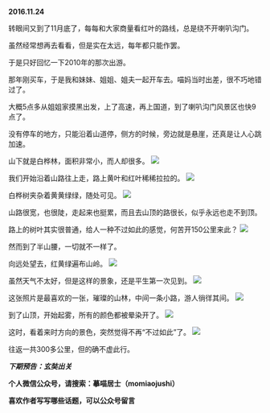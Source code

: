 
**2016.11.24**

转眼间又到了11月底了，每每和大家商量看红叶的路线，总是绕不开喇叭沟门。

虽然经常想再去看看，但是实在太远，每年都只能作罢。

于是只好回忆一下2010年的那次出游。

那年刚买车，于是我和妹妹、姐姐、姐夫一起开车去。喵妈当时出差，很不巧地错过了。

大概5点多从姐姐家摸黑出发，上了高速，再上国道，到了喇叭沟门风景区也快9点了。

没有停车的地方，只能沿着山道停，侧方的时候，旁边就是悬崖，还真是让人心跳加速。

山下就是白桦林，面积非常小，而人却很多。
![](https://pic3.zhimg.com/v2-c7ce1b129cffd44cbed8436dfac36eb1.jpg)


我们开始沿着山路往上走，路上黄叶和红叶稀稀拉拉的。
![](https://pic2.zhimg.com/v2-af755e8da51b4d6b64ec8d256572c532.jpg)


白桦树夹杂着黄黄绿绿，随处可见。
![](https://pic3.zhimg.com/v2-6da9155cb39569f62914963cdca3ee95.jpg)


山路很宽，也很陡，走起来也挺累，而且去山顶的路很长，似乎永远也走不到顶。

路上的树叶其实很普通，给人一种不过如此的感觉，何苦开150公里来此？
![](https://pic3.zhimg.com/v2-840a65d0dfefcded9ffc5de91d5dd187.jpg)


然而到了半山腰，一切就不一样了。

向远处望去，红黄绿遍布山岭。
![](https://pic4.zhimg.com/v2-784d1af853134462f213e1a7311e2e90.jpg)


虽然天气不太好，但是这样的景象，还是平生第一次见到。
![](https://pic2.zhimg.com/v2-0fbc68dacdced015eb9ade1ee362c947.jpg)


这张照片是最喜欢的一张，璀璨的山林，中间一条小路，游人徜徉其间。
![](https://pic3.zhimg.com/v2-d45027f9bb7dd7dc671a86da1fb6a912.jpg)


到了山顶，开始起雾，所有的颜色都被晕染开了。
![](https://pic3.zhimg.com/v2-31e95782df08a9eac3b108b90920c1d3.jpg)


这时，看着来时方向的景色，突然觉得不再“不过如此”了。
![](https://pic3.zhimg.com/v2-64eb849c6dfc59aba4644ce0b9ee9a69.jpg)


往返一共300多公里，但的确不虚此行。


***下期预告：玄奘出关***


**个人微信公众号，请搜索：摹喵居士（momiaojushi）**

**喜欢作者写写哪些话题，可以公众号留言**
